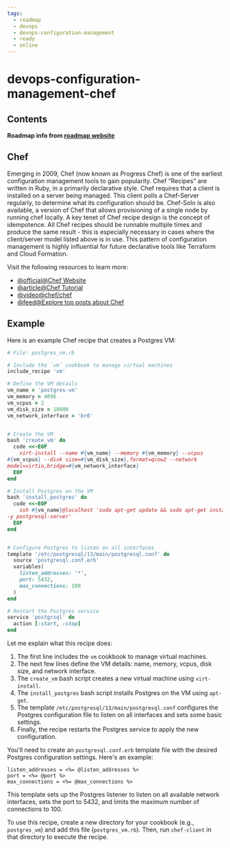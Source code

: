 ```yaml
---
tags:
  - roadmap
  - devops
  - devops-configuration-management
  - ready
  - online
---
```


# devops-configuration-management-chef

## Contents

__Roadmap info from [roadmap website](https://roadmap.sh/devops/chef@kv508kxzUj_CjZRb-TeRv)__

## Chef

Emerging in 2009, Chef (now known as Progress Chef) is one of the earliest configuration management tools to gain popularity. Chef “Recipes” are written in Ruby, in a primarily declarative style. Chef requires that a client is installed on a server being managed. This client polls a Chef-Server regularly, to determine what its configuration should be. Chef-Solo is also available, a version of Chef that allows provisioning of a single node by running chef locally. A key tenet of Chef recipe design is the concept of idempotence. All Chef recipes should be runnable multiple times and produce the same result - this is especially necessary in cases where the client/server model listed above is in use. This pattern of configuration management is highly influential for future declarative tools like Terraform and Cloud Formation.

Visit the following resources to learn more:

* [@official@Chef Website](https://www.chef.io/products/chef-infra)
* [@article@Chef Tutorial](https://www.tutorialspoint.com/chef/index.htm)
* [@video@chef/chef](https://github.com/chef/chef)
* [@feed@Explore top posts about Chef](https://app.daily.dev/tags/chef?ref=roadmapsh)

## Example

Here is an example Chef recipe that creates a Postgres VM:

```ruby
# File: postgres_vm.rb

# Include the `vm` cookbook to manage virtual machines
include_recipe 'vm'

# Define the VM details
vm_name = 'postgres-vm'
vm_memory = 4096
vm_vcpus = 2
vm_disk_size = 10000
vm_network_interface = 'br0'


# Create the VM
bash 'create_vm' do
  code <<-EOF
    virt-install --name #{vm_name} --memory #{vm_memory} --vcpus 
#{vm_vcpus} --disk size=#{vm_disk_size},format=qcow2 --network 
model=virtio,bridge=#{vm_network_interface}
  EOF
end

# Install Postgres on the VM
bash 'install_postgres' do
  code <<-EOF
    ssh #{vm_name}@localhost 'sudo apt-get update && sudo apt-get install 
-y postgresql-server'
  EOF
end


# Configure Postgres to listen on all interfaces
template '/etc/postgresql/13/main/postgresql.conf' do
  source 'postgresql.conf.erb'
  variables(
    listen_addresses: '*',
    port: 5432,
    max_connections: 100
  )
end

# Restart the Postgres service
service 'postgrsql' do
  action [:start, :stop]
end
```

Let me explain what this recipe does:

1. The first line includes the `vm` cookbook to manage virtual machines.
2. The next few lines define the VM details: name, memory, vcpus, disk  size, and network interface.
3. The `create_vm` bash script creates a new virtual machine using `virt-install`.
4. The `install_postgres` bash script installs Postgres on the VM using `apt-get`.
5. The template `/etc/postgresql/13/main/postgresql.conf` configures the Postgres configuration file to listen on all interfaces and sets some basic settings.
6. Finally, the recipe restarts the Postgres service to apply the new configuration.

You'll need to create an `postgresql.conf.erb` template file with the desired Postgres configuration settings. Here's an example:

```erb
listen_addresses = <%= @listen_addresses %>
port = <%= @port %>
max_connections = <%= @max_connections %>
```

This template sets up the Postgres listener to listen on all available network interfaces, sets the port to 5432, and limits the maximum number of connections to 100.

To use this recipe, create a new directory for your cookbook (e.g., `postgres_vm`) and add this file (`postgres_vm.rb`). Then, run `chef-client` in that directory to execute the recipe.
